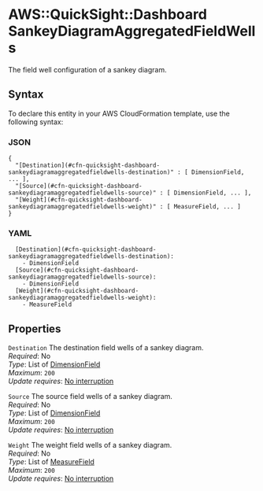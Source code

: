 # AWS::QuickSight::Dashboard SankeyDiagramAggregatedFieldWells<a name="aws-properties-quicksight-dashboard-sankeydiagramaggregatedfieldwells"></a>

The field well configuration of a sankey diagram\.

## Syntax<a name="aws-properties-quicksight-dashboard-sankeydiagramaggregatedfieldwells-syntax"></a>

To declare this entity in your AWS CloudFormation template, use the following syntax:

### JSON<a name="aws-properties-quicksight-dashboard-sankeydiagramaggregatedfieldwells-syntax.json"></a>

```
{
  "[Destination](#cfn-quicksight-dashboard-sankeydiagramaggregatedfieldwells-destination)" : [ DimensionField, ... ],
  "[Source](#cfn-quicksight-dashboard-sankeydiagramaggregatedfieldwells-source)" : [ DimensionField, ... ],
  "[Weight](#cfn-quicksight-dashboard-sankeydiagramaggregatedfieldwells-weight)" : [ MeasureField, ... ]
}
```

### YAML<a name="aws-properties-quicksight-dashboard-sankeydiagramaggregatedfieldwells-syntax.yaml"></a>

```
  [Destination](#cfn-quicksight-dashboard-sankeydiagramaggregatedfieldwells-destination): 
    - DimensionField
  [Source](#cfn-quicksight-dashboard-sankeydiagramaggregatedfieldwells-source): 
    - DimensionField
  [Weight](#cfn-quicksight-dashboard-sankeydiagramaggregatedfieldwells-weight): 
    - MeasureField
```

## Properties<a name="aws-properties-quicksight-dashboard-sankeydiagramaggregatedfieldwells-properties"></a>

`Destination`  <a name="cfn-quicksight-dashboard-sankeydiagramaggregatedfieldwells-destination"></a>
The destination field wells of a sankey diagram\.  
*Required*: No  
*Type*: List of [DimensionField](aws-properties-quicksight-dashboard-dimensionfield.md)  
*Maximum*: `200`  
*Update requires*: [No interruption](https://docs.aws.amazon.com/AWSCloudFormation/latest/UserGuide/using-cfn-updating-stacks-update-behaviors.html#update-no-interrupt)

`Source`  <a name="cfn-quicksight-dashboard-sankeydiagramaggregatedfieldwells-source"></a>
The source field wells of a sankey diagram\.  
*Required*: No  
*Type*: List of [DimensionField](aws-properties-quicksight-dashboard-dimensionfield.md)  
*Maximum*: `200`  
*Update requires*: [No interruption](https://docs.aws.amazon.com/AWSCloudFormation/latest/UserGuide/using-cfn-updating-stacks-update-behaviors.html#update-no-interrupt)

`Weight`  <a name="cfn-quicksight-dashboard-sankeydiagramaggregatedfieldwells-weight"></a>
The weight field wells of a sankey diagram\.  
*Required*: No  
*Type*: List of [MeasureField](aws-properties-quicksight-dashboard-measurefield.md)  
*Maximum*: `200`  
*Update requires*: [No interruption](https://docs.aws.amazon.com/AWSCloudFormation/latest/UserGuide/using-cfn-updating-stacks-update-behaviors.html#update-no-interrupt)